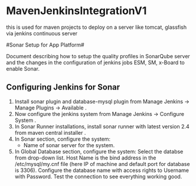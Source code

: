MavenJenkinsIntegrationV1
=========================

this is used for maven projects to deploy on a server like tomcat, glassfish via jenkins continuous server


#Sonar Setup for App Platform#

Document describing how to setup the quality profiles in SonarQube server and the changes in the configuration of jenkins jobs ESM, SM, x-Board to enable Sonar.



## Configuring Jenkins for Sonar ##
1. Install sonar plugin and database-mysql plugin from Manage Jenkins -> Manage Plugins -> Available .
2. Now configure the jenkins system from Manage Jenkins -> Configure System .
3. In Sonar Runner installations, install sonar runner with latest version 2.4 from maven central installer . 
4. In Sonar section, configure the system:
   * Name of sonar server for the system.
5. In Global Database section, configure the system:
   Select the databse from drop-down list.
   Host Name is the bind address in the /etc/mysql/my.cnf file (here IP of machine and default port for database is 3306).
   Configure the database name with access rights to Username with Password.
   Test the connection to see everything working good.

